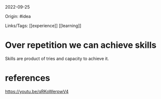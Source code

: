 2022-09-25

Origin: #idea 

Links/Tags: [[experience]] [[learning]]

# Over repetition we can achieve skills

Skills are product of tries and capacity to achieve it.



# references

https://youtu.be/qRKoWerpwV4
